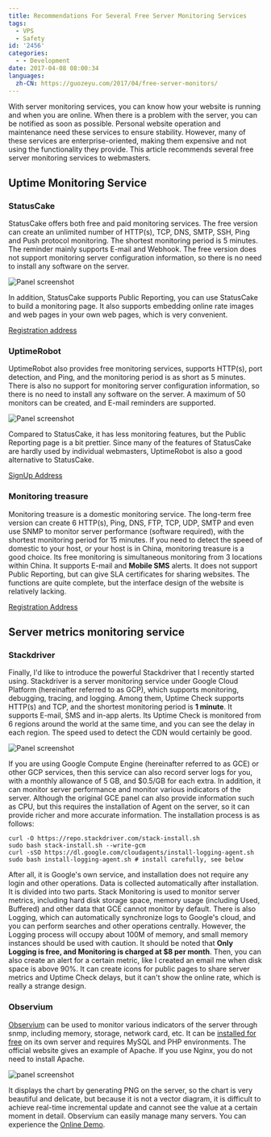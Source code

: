 ```yaml
---
title: Recommendations For Several Free Server Monitoring Services
tags:
  - VPS
  - Safety
id: '2456'
categories:
  - - Development
date: 2017-04-08 08:00:34
languages:
  zh-CN: https://guozeyu.com/2017/04/free-server-monitors/
---
```


With server monitoring services, you can know how your website is running and when you are online. When there is a problem with the server, you can be notified as soon as possible. Personal website operation and maintenance need these services to ensure stability. However, many of these services are enterprise-oriented, making them expensive and not using the functionality they provide. This article recommends several free server monitoring services to webmasters.
<!-- more -->

## Uptime Monitoring Service

### StatusCake

StatusCake offers both free and paid monitoring services. The free version can create an unlimited number of HTTP(s), TCP, DNS, SMTP, SSH, Ping and Push protocol monitoring. The shortest monitoring period is 5 minutes. The reminder mainly supports E-mail and Webhook. The free version does not support monitoring server configuration information, so there is no need to install any software on the server.

![Panel screenshot](https://cdn.ze3kr.com/6T-behmofKYLsxlrK0l_MQ/a369a751-275e-4416-fb1c-75cd6f010d00/large)

In addition, StatusCake supports Public Reporting, you can use StatusCake to build a monitoring page. It also supports embedding online rate images and web pages in your own web pages, which is very convenient.

[Registration address](https://app.statuscake.com/Try/?Plan=FREE)

### UptimeRobot

UptimeRobot also provides free monitoring services, supports HTTP(s), port detection, and Ping, and the monitoring period is as short as 5 minutes. There is also no support for monitoring server configuration information, so there is no need to install any software on the server. A maximum of 50 monitors can be created, and E-mail reminders are supported.

![Panel screenshot](https://cdn.ze3kr.com/6T-behmofKYLsxlrK0l_MQ/5dc617eb-7fe8-46bd-a0e6-7a241e859800/large)

Compared to StatusCake, it has less monitoring features, but the Public Reporting page is a bit prettier. Since many of the features of StatusCake are hardly used by individual webmasters, UptimeRobot is also a good alternative to StatusCake.

[SignUp Address](https://uptimerobot.com/signUp)

### Monitoring treasure

Monitoring treasure is a domestic monitoring service. The long-term free version can create 6 HTTP(s), Ping, DNS, FTP, TCP, UDP, SMTP and even use SNMP to monitor server performance (software required), with the shortest monitoring period for 15 minutes. If you need to detect the speed of domestic to your host, or your host is in China, monitoring treasure is a good choice. Its free monitoring is simultaneous monitoring from 3 locations within China. It supports E-mail and **Mobile SMS** alerts. It does not support Public Reporting, but can give SLA certificates for sharing websites. The functions are quite complete, but the interface design of the website is relatively lacking.

[Registration Address](https://www.jiankongbao.com/new_signup)

## Server metrics monitoring service

### Stackdriver

Finally, I'd like to introduce the powerful Stackdriver that I recently started using. Stackdriver is a server monitoring service under Google Cloud Platform (hereinafter referred to as GCP), which supports monitoring, debugging, tracing, and logging. Among them, Uptime Check supports HTTP(s) and TCP, and the shortest monitoring period is **1 minute**. It supports E-mail, SMS and in-app alerts. Its Uptime Check is monitored from 6 regions around the world at the same time, and you can see the delay in each region. The speed used to detect the CDN would certainly be good.

![Panel screenshot](https://cdn.ze3kr.com/6T-behmofKYLsxlrK0l_MQ/b5ad0138-ab27-4b6b-f973-36debdd7bb00/large)

If you are using Google Compute Engine (hereinafter referred to as GCE) or other GCP services, then this service can also record server logs for you, with a monthly allowance of 5 GB, and $0.5/GB for each extra. In addition, it can monitor server performance and monitor various indicators of the server. Although the original GCE panel can also provide information such as CPU, but this requires the installation of Agent on the server, so it can provide richer and more accurate information. The installation process is as follows:

```
curl -O https://repo.stackdriver.com/stack-install.sh
sudo bash stack-install.sh --write-gcm
curl -sSO https://dl.google.com/cloudagents/install-logging-agent.sh
sudo bash install-logging-agent.sh # install carefully, see below
```

After all, it is Google's own service, and installation does not require any login and other operations. Data is collected automatically after installation. It is divided into two parts. Stack Monitoring is used to monitor server metrics, including hard disk storage space, memory usage (including Used, Buffered) and other data that GCE cannot monitor by default. There is also Logging, which can automatically synchronize logs to Google's cloud, and you can perform searches and other operations centrally. However, the Logging process will occupy about 100M of memory, and small memory instances should be used with caution. It should be noted that **Only Logging is free, and Monitoring is charged at $8 per month**. Then, you can also create an alert for a certain metric, like I created an email me when disk space is above 90%. It can create icons for public pages to share server metrics and Uptime Check delays, but it can't show the online rate, which is really a strange design.

### Observium

[Observium](http://observium.org/) can be used to monitor various indicators of the server through snmp, including memory, storage, network card, etc. It can be [installed for free](http://observium.org/wiki/Installation) on its own server and requires MySQL and PHP environments. The official website gives an example of Apache. If you use Nginx, you do not need to install Apache.

![panel screenshot](https://cdn.ze3kr.com/6T-behmofKYLsxlrK0l_MQ/ceaf176d-5402-4fe7-8dcf-1b8105384600/large)
 
It displays the chart by generating PNG on the server, so the chart is very beautiful and delicate, but because it is not a vector diagram, it is difficult to achieve real-time incremental update and cannot see the value at a certain moment in detail. Observium can easily manage many servers. You can experience the [Online Demo](http://demo.observium.org).
